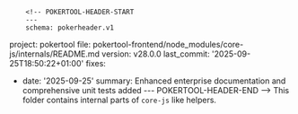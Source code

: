         <!-- POKERTOOL-HEADER-START
        ---
        schema: pokerheader.v1
project: pokertool
file: pokertool-frontend/node_modules/core-js/internals/README.md
version: v28.0.0
last_commit: '2025-09-25T18:50:22+01:00'
fixes:
- date: '2025-09-25'
  summary: Enhanced enterprise documentation and comprehensive unit tests added
        ---
        POKERTOOL-HEADER-END -->
This folder contains internal parts of `core-js` like helpers.
